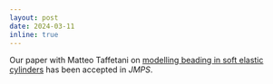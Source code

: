 ```yaml
---
layout: post
date: 2024-03-11
inline: true
---
```

Our paper with Matteo Taffetani on [modelling beading in soft elastic 
cylinders](https://doi.org/10.1016/j.jmps.2024.105606) has been accepted in *JMPS*.  